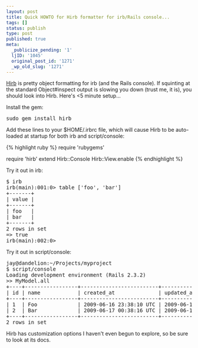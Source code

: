 ```yaml
---
layout: post
title: Quick HOWTO for Hirb formatter for irb/Rails console...
tags: []
status: publish
type: post
published: true
meta:
  _publicize_pending: '1'
  ljID: '1045'
  original_post_id: '1271'
  _wp_old_slug: '1271'
---
```

<a href="http://tagaholic.me/2009/03/13/hirb-irb-on-the-good-stuff.html">Hirb</a> is pretty object formatting for irb (and the Rails console).  If squinting at the standard Object#inspect output is slowing you down (trust me, it is), you should look into Hirb.  Here's &lt;5 minute setup...

Install the gem:

<pre>sudo gem install hirb</pre>

Add these lines to your $HOME/.irbrc file, which will cause Hirb to be auto-loaded at startup for both irb and script/console:

{% highlight ruby %}
require 'rubygems'

require 'hirb'
extend Hirb::Console
Hirb::View.enable
{% endhighlight %}

Try it out in irb:

<pre>
$ irb
irb(main):001:0&gt; table ['foo', 'bar']
+-------+
| value |
+-------+
| foo   |
| bar   |
+-------+
2 rows in set
=&gt; true
irb(main):002:0&gt;
</pre>

Try it out in script/console:

<pre>
jay@dandelion:~/Projects/myproject
$ script/console
Loading development environment (Rails 2.3.2)
&gt;&gt; MyModel.all
+----+-----------------+-------------------------+-------------------------+
| id | name            | created_at              | updated_at              |
+----+-----------------+-------------------------+-------------------------+
| 1  | Foo             | 2009-06-16 23:38:10 UTC | 2009-06-16 23:38:10 UTC |
| 2  | Bar             | 2009-06-17 00:38:16 UTC | 2009-06-17 00:38:16 UTC |
+----+-----------------+-------------------------+-------------------------+
2 rows in set
</pre>

Hirb has customization options I haven't even begun to explore, so be sure to look at its docs.
